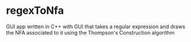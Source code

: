 # regexToNfa
GUI app written in C++ with GUI that takes a regular expression and draws the NFA associated to it using the Thompson's Construction algorithm

